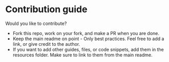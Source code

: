 
# Contribution guide
Would you like to contribute? 
* Fork this repo, work on your fork, and make a PR when you are done.
* Keep the main readme on point - Only best practices. Feel free to add a link, or give credit to the author.
* If you want to add other guides, files, or code snippets, add them in the resources folder. 
Make sure to link to them from the main readme.
